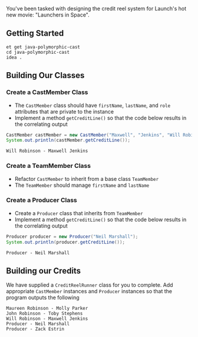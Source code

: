 You've been tasked with designing the credit reel system for Launch's hot new movie: "Launchers in Space".

## Getting Started

```no-highlight
et get java-polymorphic-cast
cd java-polymorphic-cast
idea .
```

## Building Our Classes

### Create a CastMember Class

- The `CastMember` class should have `firstName`, `lastName`, and `role` attributes that are private to the instance
- Implement a method `getCreditLine()` so that the code below results in the correlating output

```java
CastMember castMember = new CastMember("Maxwell", "Jenkins", "Will Robinson");
System.out.println(castMember.getCreditLine());
```

```no-highlight
Will Robinson - Maxwell Jenkins
```

### Create a TeamMember Class

- Refactor `CastMember` to inherit from a base class `TeamMember`
- The `TeamMember` should manage `firstName` and `lastName`

### Create a Producer Class

- Create a `Producer` class that inherits from `TeamMember`
- Implement a method `getCreditLine()` so that the code below results in the correlating output

```java
Producer producer = new Producer("Neil Marshall");
System.out.println(producer.getCreditLine());
```

```no-highlight
Producer - Neil Marshall
```

## Building our Credits

We have supplied a `CreditReelRunner` class for you to complete. Add appropriate `CastMember` instances and `Producer` instances so that the program outputs the following

```no-highlight
Maureen Robinson - Molly Parker
John Robinson - Toby Stephens
Will Robinson - Maxwell Jenkins
Producer - Neil Marshall
Producer - Zack Estrin
```
